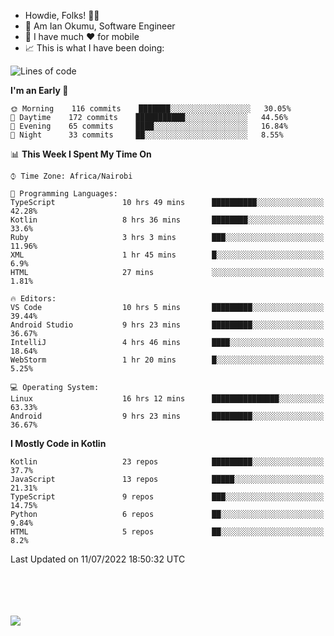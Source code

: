
* Howdie, Folks! 👋🤓
* 🤪 Am Ian Okumu, Software Engineer
* 📱 I have much ❤️ for mobile
* 📈 This is what I have been doing:
  
<!-- <a href="https://otsembo.github.io/OtsemboPortfolio/" style="margin-right:.5%; margin-top=.5%;">
  <img align="center" src="https://github-readme-stats.vercel.app/api/top-langs/?username=otsembo&layout=compact" />
</a> -->

<!--START_SECTION:waka-->
![Lines of code](https://img.shields.io/badge/From%20Hello%20World%20I%27ve%20Written-513%20Thousand%20lines%20of%20code-blue)

**I'm an Early 🐤** 

```text
🌞 Morning    116 commits    ███████░░░░░░░░░░░░░░░░░░   30.05% 
🌆 Daytime    172 commits    ███████████░░░░░░░░░░░░░░   44.56% 
🌃 Evening    65 commits     ████░░░░░░░░░░░░░░░░░░░░░   16.84% 
🌙 Night      33 commits     ██░░░░░░░░░░░░░░░░░░░░░░░   8.55%

```


📊 **This Week I Spent My Time On** 

```text
⌚︎ Time Zone: Africa/Nairobi

💬 Programming Languages: 
TypeScript               10 hrs 49 mins      ██████████░░░░░░░░░░░░░░░   42.28% 
Kotlin                   8 hrs 36 mins       ████████░░░░░░░░░░░░░░░░░   33.6% 
Ruby                     3 hrs 3 mins        ███░░░░░░░░░░░░░░░░░░░░░░   11.96% 
XML                      1 hr 45 mins        █░░░░░░░░░░░░░░░░░░░░░░░░   6.9% 
HTML                     27 mins             ░░░░░░░░░░░░░░░░░░░░░░░░░   1.81%

🔥 Editors: 
VS Code                  10 hrs 5 mins       █████████░░░░░░░░░░░░░░░░   39.44% 
Android Studio           9 hrs 23 mins       █████████░░░░░░░░░░░░░░░░   36.67% 
IntelliJ                 4 hrs 46 mins       ████░░░░░░░░░░░░░░░░░░░░░   18.64% 
WebStorm                 1 hr 20 mins        █░░░░░░░░░░░░░░░░░░░░░░░░   5.25%

💻 Operating System: 
Linux                    16 hrs 12 mins      ███████████████░░░░░░░░░░   63.33% 
Android                  9 hrs 23 mins       █████████░░░░░░░░░░░░░░░░   36.67%

```

**I Mostly Code in Kotlin** 

```text
Kotlin                   23 repos            █████████░░░░░░░░░░░░░░░░   37.7% 
JavaScript               13 repos            █████░░░░░░░░░░░░░░░░░░░░   21.31% 
TypeScript               9 repos             ███░░░░░░░░░░░░░░░░░░░░░░   14.75% 
Python                   6 repos             ██░░░░░░░░░░░░░░░░░░░░░░░   9.84% 
HTML                     5 repos             ██░░░░░░░░░░░░░░░░░░░░░░░   8.2%

```



 Last Updated on 11/07/2022 18:50:32 UTC
<!--END_SECTION:waka-->

<br />
<br />
<br />
<br />
<a href="https://otsembo.com" style="margin-right:.5%; margin-top=.5%;">
  <img align="center" src="https://github-readme-stats.vercel.app/api?username=otsembo&&show_icons=true&theme=radical" />
</a>
<br />
  
  </div>
<!---
otsembo/otsembo is a ✨ special ✨ repository because its `README.md` (this file) appears on your GitHub profile.
You can click the Preview link to take a look at your changes.
--->
